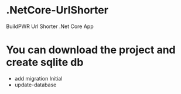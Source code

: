 # .NetCore-UrlShorter
BuildPWR Url Shorter .Net Core App

# You can download the project and create sqlite db
- add migration Initial
- update-database
